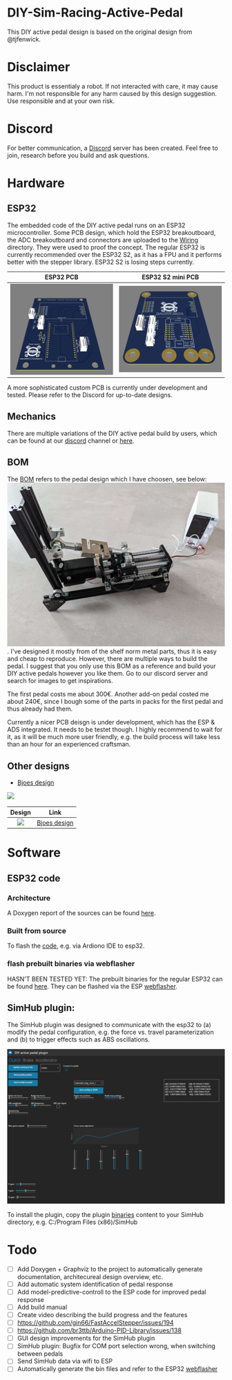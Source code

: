 
# DIY-Sim-Racing-Active-Pedal
This DIY active pedal design is based on the original design from @tjfenwick.



# Disclaimer
This product is essentialy a robot. If not interacted with care, it may cause harm.
I'm not responsible for any harm caused by this design suggestion. Use responsible and at your own risk.  


# Discord
For better communication, a [Discord](https://discord.gg/j8QhD5hCv7) server has been created. 
Feel free to join, research before you build and ask questions.


# Hardware
## ESP32
The embedded code of the DIY active pedal runs on an ESP32 microcontroller. Some PCB design, which hold the ESP32 breakoutboard, the ADC breakoutboard and connectors are uploaded to the [Wiring](Wiring) directory. They were used to proof the concept. 
The regular ESP32 is currently recommended over the ESP32 S2, as it has a FPU and it performs better with the stepper library. ESP32 S2 is losing steps currently.

ESP32 PCB            |  ESP32 S2 mini PCB
:-------------------------:|:-------------------------:
![](Wiring/Esp32/Esp32_PCB_0.png)  |  ![](Wiring/Esp32_s2_mini/Esp32_S2_mini_PCB_0.png)

A more sophisticated custom PCB is currently under development and tested. Please refer to the Discord for up-to-date designs.

## Mechanics
There are multiple variations of the DIY active pedal build by users, which can be found at our [discord](https://discord.gg/j9K5vUuT) channel or [here](#other-designs).

## BOM
The [BOM](BOM.md) refers to the pedal design which I have choosen, see below:
![image](Images/Build_1.jpg).
I've designed it mostly from of the shelf norm metal parts, thus it is easy and cheap to reproduce. However, there are multiple ways to build the pedal. I suggest that you only use this BOM as a reference and build your DIY active pedals however you like them. Go to our discord server and search for images to get inspirations.

The first pedal costs me about 300€. Another add-on pedal costed me about 240€, since I bough some of the parts in packs for the first pedal and thus already had them. 

Currently a nicer PCB deisgn is under development, which has the ESP & ADS integrated. It needs to be testet though. I highly recommend to wait for it, as it will be much more user friendly, e.g. the build process will take less than an hour for an experienced craftsman. 

## Other designs

* [Bjoes design](https://github.com/Bjoes/DIY-Active-pedal-mechanical-design)
<img src="https://user-images.githubusercontent.com/79850208/261399337-b313371c-9262-416d-a131-44fa269f9557.png" width="150">

Design           |  Link
:-------------------------:|:-------------------------:
<img src="https://user-images.githubusercontent.com/79850208/261399337-b313371c-9262-416d-a131-44fa269f9557.png" width="150">  |  [Bjoes design](https://github.com/Bjoes/DIY-Active-pedal-mechanical-design)


  
# Software

## ESP32 code

### Architecture
A Doxygen report of the sources can be found [here](Arduino/html/index.html).

### Built from source
To flash the [code](Arduino/Esp32/Main), e.g. via Ardiono IDE to esp32. 

### flash prebuilt binaries via webflasher
HASN'T BEEN TESTED YET:
The prebuilt binaries for the regular ESP32 can be found [here](Arduino/Esp32/bin). They can be flashed via the ESP [webflasher](https://esp.huhn.me/). 

## SimHub plugin:
The SimHub plugin was designed to communicate with the esp32 to (a) modify the pedal configuration, e.g. the force vs. travel parameterization and (b) to trigger effects such as ABS oscillations.  

![image](SimHubPlugin/Images/SimHubPluginOverview.png)

To install the plugin, copy the plugin [binaries](SimHubPlugin/bin) content to your SimHub directory, e.g. C:/Program Files (x86)/SimHub


# Todo
- [ ] Add Doxygen + Graphviz to the project to automatically generate documentation, architecureal design overview, etc.
- [ ] Add automatic system identification of pedal response
- [ ] Add model-predictive-controll to the ESP code for improved pedal response
- [ ] Add build manual
- [ ] Create video describing the build progress and the features
- [ ] https://github.com/gin66/FastAccelStepper/issues/194
- [ ] https://github.com/br3ttb/Arduino-PID-Library/issues/138
- [ ] GUI design improvements for the SimHub plugin
- [ ] SimHub plugin: Bugfix for COM port selection wrong, when switching between pedals
- [ ] Send SimHub data via wifi to ESP
- [ ] Automatically generate the bin files and refer to the ESP32 [webflasher](https://esp.huhn.me/)
